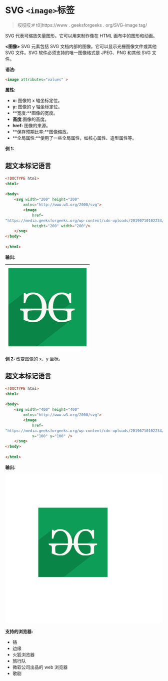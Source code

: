 # SVG `<image>`标签

> 哎哎哎:# t0]https://www . geeksforgeeks . org/SVG-image tag/

SVG 代表可缩放矢量图形。它可以用来制作像在 HTML 画布中的图形和动画。

**<图像>** SVG 元素包括 SVG 文档内部的图像。它可以显示光栅图像文件或其他 SVG 文件。SVG 软件必须支持的唯一图像格式是 JPEG、PNG 和其他 SVG 文件。

**语法:**

```html
<image attributes="values" >

```

**属性:**

*   **x:** 图像的 x 轴坐标定位。
*   **y:** 图像的 y 轴坐标定位。
*   **宽度:**图像的宽度。
*   **高度**:图像的高度。
*   **href:** 图像的来源。
*   **保存预期比率:**图像缩放。
*   **全局属性:**使用了一些全局属性，如核心属性、造型属性等。

**例 1:**

## 超文本标记语言

```html
<!DOCTYPE html>
<html>

<body>
    <svg width="200" height="200"
        xmlns="http://www.w3.org/2000/svg">       
        <image 
            href=
"https://media.geeksforgeeks.org/wp-content/cdn-uploads/20190710102234/download3.png" 
            height="200" width="200"/>
    </svg>
</body>

</html>
```

**输出:**

![](img/2ae46603e09afe5af22ce54a532e8712.png)

**例 2:** 改变图像的 x、y 坐标。

## 超文本标记语言

```html
<!DOCTYPE html>
<html>

<body>
    <svg width="400" height="400"
        xmlns="http://www.w3.org/2000/svg">       
        <image 
            href=
"https://media.geeksforgeeks.org/wp-content/cdn-uploads/20190710102234/download3.png" 
            x="100" y="100" />
    </svg>
</body>

</html>
```

**输出:**

![](img/9b79eb39757683f25b3797ee611ffb55.png)

**支持的浏览器:**

*   铬
*   边缘
*   火狐浏览器
*   旅行队
*   微软公司出品的 web 浏览器
*   歌剧